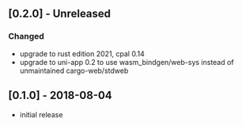 ## [0.2.0] - Unreleased
### Changed
- upgrade to rust edition 2021, cpal 0.14
- upgrade to uni-app 0.2 to use wasm_bindgen/web-sys instead of unmaintained cargo-web/stdweb

## [0.1.0] - 2018-08-04
- initial release